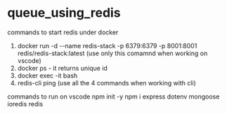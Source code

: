 # queue_using_redis

commands to start redis under docker

1. docker run -d --name redis-stack -p 6379:6379 -p 8001:8001 redis/redis-stack:latest (use only this comamnd when working on vscode)
2. docker ps - it returns unique id
3. docker exec -it bash
4. redis-cli ping
(use all the 4 commands when working with cli)

commands to run on vscode
 npm init -y
 npm i express dotenv mongoose ioredis redis
